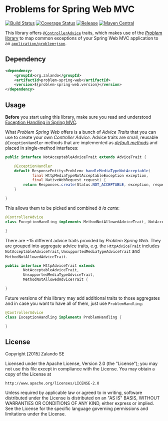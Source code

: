 # Problems for Spring Web MVC

[![Build Status](https://img.shields.io/travis/zalando/problem-spring-web.svg)](https://travis-ci.org/zalando/problem-spring-web)
[![Coverage Status](https://img.shields.io/coveralls/zalando/problem-spring-web.svg)](https://coveralls.io/r/zalando/problem-spring-web)
[![Release](https://img.shields.io/github/release/zalando/problem-spring-web.svg)](https://github.com/zalando/problem-spring-web/releases)
[![Maven Central](https://img.shields.io/maven-central/v/org.zalando/problem-spring-web.svg)](https://maven-badges.herokuapp.com/maven-central/org.zalando/problem-spring-web)

This library offers 
[`@ControllerAdvice`](http://docs.spring.io/spring/docs/current/javadoc-api/org/springframework/web/bind/annotation/ControllerAdvice.html)
traits, which makes use of the [*Problem* library](https://github.com/zalando/problem) to map common exceptions of your
Spring Web MVC application to an
[`application/problem+json`](https://tools.ietf.org/html/draft-nottingham-http-problem-07).

## Dependency

```xml
<dependency>
    <groupId>org.zalando</groupId>
    <artifactId>problem-spring-web</artifactId>
    <version>${problem-spring-web.version}</version>
</dependency>
```

## Usage

**Before** you start using this library, make sure you read and understood [Exception Handling in Spring MVC](https://spring.io/blog/2013/11/01/exception-handling-in-spring-mvc).

What *Problem Spring Web* offers is a bunch of *Advice Traits* that you can use to create your own *Controller Advice*. Advice traits are small, reusable `@ExceptionHandler` methods that are implemented as [*default methods*](https://docs.oracle.com/javase/tutorial/java/IandI/defaultmethods.html) and placed in single-method interfaces:

```java
public interface NotAcceptableAdviceTrait extends AdviceTrait {

    @ExceptionHandler
    default ResponseEntity<Problem> handleMediaTypeNotAcceptable(
            final HttpMediaTypeNotAcceptableException exception,
            final NativeWebRequest request) {
        return Responses.create(Status.NOT_ACCEPTABLE, exception, request);
    }

}
```

This allows them to be picked and combined *à la carte*:

```java
@ControllerAdvice
class ExceptionHandling implements MethodNotAllowedAdviceTrait, NotAcceptableAdviceTrait {

}
```

There are ~15 different advice traits provided by *Problem Spring Web*. They are grouped into aggregate advice traits, e.g. the `HttpAdviceTrait` includes `NotAcceptableAdviceTrait`, `UnsupportedMediaTypeAdviceTrait` and `MethodNotAllowedAdviceTrait`.

```java
public interface HttpAdviceTrait extends
        NotAcceptableAdviceTrait,
        UnsupportedMediaTypeAdviceTrait,
        MethodNotAllowedAdviceTrait {

}
```

Future versions of this library may add additional traits to those aggregates and in case you want to have all of them, just use `ProblemHandling`:

```java
@ControllerAdvice
class ExceptionHandling implements ProblemHandling {

}
```

## License

Copyright [2015] Zalando SE

Licensed under the Apache License, Version 2.0 (the "License");
you may not use this file except in compliance with the License.
You may obtain a copy of the License at

    http://www.apache.org/licenses/LICENSE-2.0

Unless required by applicable law or agreed to in writing, software
distributed under the License is distributed on an "AS IS" BASIS,
WITHOUT WARRANTIES OR CONDITIONS OF ANY KIND, either express or implied.
See the License for the specific language governing permissions and
limitations under the License.
